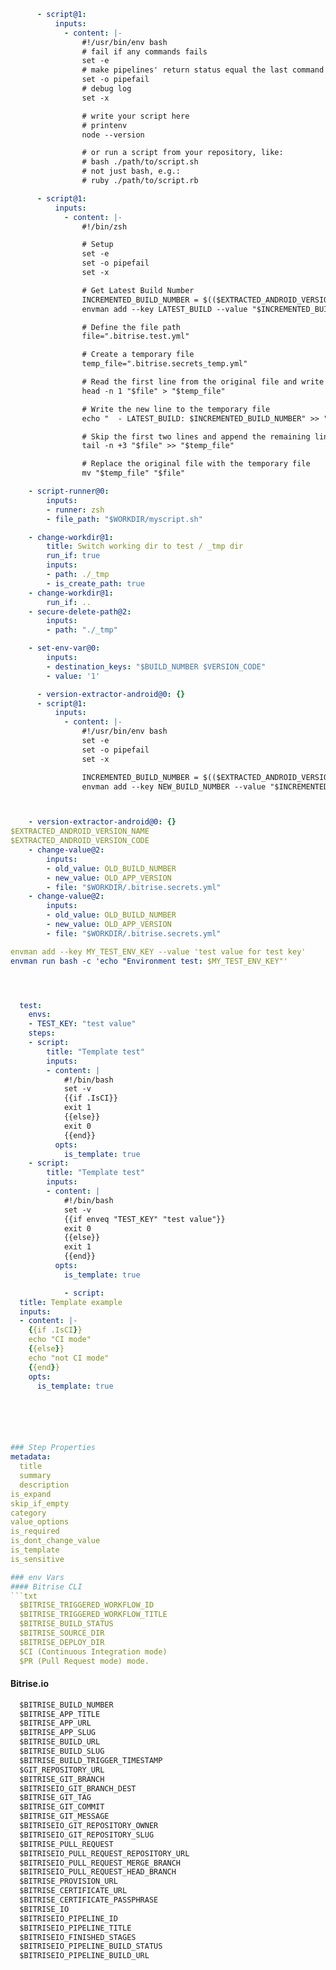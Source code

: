 ```yml
      - script@1:
          inputs:
            - content: |-
                #!/usr/bin/env bash
                # fail if any commands fails
                set -e
                # make pipelines' return status equal the last command to exit with a non-zero status, or zero if all commands exit successfully
                set -o pipefail
                # debug log
                set -x

                # write your script here
                # printenv
                node --version

                # or run a script from your repository, like:
                # bash ./path/to/script.sh
                # not just bash, e.g.:
                # ruby ./path/to/script.rb
```
```yml
      - script@1:
          inputs:
            - content: |-
                #!/bin/zsh

                # Setup
                set -e
                set -o pipefail
                set -x

                # Get Latest Build Number
                INCREMENTED_BUILD_NUMBER = $(($EXTRACTED_ANDROID_VERSION_CODE+1))
                envman add --key LATEST_BUILD --value "$INCREMENTED_BUILD_NUMBER"

                # Define the file path
                file=".bitrise.test.yml"

                # Create a temporary file
                temp_file=".bitrise.secrets_temp.yml"

                # Read the first line from the original file and write it to the temporary file
                head -n 1 "$file" > "$temp_file"

                # Write the new line to the temporary file
                echo "  - LATEST_BUILD: $INCREMENTED_BUILD_NUMBER" >> "$temp_file"

                # Skip the first two lines and append the remaining lines from the original file to the temporary file
                tail -n +3 "$file" >> "$temp_file"

                # Replace the original file with the temporary file
                mv "$temp_file" "$file"

```
```yml
    - script-runner@0:
        inputs:
        - runner: zsh
        - file_path: "$WORKDIR/myscript.sh"
```
```yml
    - change-workdir@1:
        title: Switch working dir to test / _tmp dir
        run_if: true
        inputs:
        - path: ./_tmp
        - is_create_path: true
    - change-workdir@1:
        run_if: ..
    - secure-delete-path@2:
        inputs:
        - path: "./_tmp"

    - set-env-var@0:
        inputs:
        - destination_keys: "$BUILD_NUMBER $VERSION_CODE"
        - value: '1'

```

```yml
      - version-extractor-android@0: {}
      - script@1:
          inputs:
            - content: |-
                #!/usr/bin/env bash
                set -e
                set -o pipefail
                set -x

                INCREMENTED_BUILD_NUMBER = $(($EXTRACTED_ANDROID_VERSION_CODE+1))
                envman add --key NEW_BUILD_NUMBER --value "$INCREMENTED_BUILD_NUMBER"



    - version-extractor-android@0: {}
$EXTRACTED_ANDROID_VERSION_NAME
$EXTRACTED_ANDROID_VERSION_CODE
    - change-value@2:
        inputs:
        - old_value: OLD_BUILD_NUMBER
        - new_value: OLD_APP_VERSION
        - file: "$WORKDIR/.bitrise.secrets.yml"
    - change-value@2:
        inputs:
        - old_value: OLD_BUILD_NUMBER
        - new_value: OLD_APP_VERSION
        - file: "$WORKDIR/.bitrise.secrets.yml"

envman add --key MY_TEST_ENV_KEY --value 'test value for test key'
envman run bash -c 'echo "Environment test: $MY_TEST_ENV_KEY"'




  test:
    envs:
    - TEST_KEY: "test value"
    steps:
    - script:
        title: "Template test"
        inputs:
        - content: |
            #!/bin/bash
            set -v
            {{if .IsCI}}
            exit 1
            {{else}}
            exit 0
            {{end}}
          opts:
            is_template: true
    - script:
        title: "Template test"
        inputs:
        - content: |
            #!/bin/bash
            set -v
            {{if enveq "TEST_KEY" "test value"}}
            exit 0
            {{else}}
            exit 1
            {{end}}
          opts:
            is_template: true

            - script:
  title: Template example
  inputs:
  - content: |-
    {{if .IsCI}}
    echo "CI mode"
    {{else}}
    echo "not CI mode"
    {{end}}
    opts:
      is_template: true






### Step Properties
metadata:
  title
  summary
  description
is_expand
skip_if_empty
category
value_options
is_required
is_dont_change_value
is_template
is_sensitive

### env Vars
#### Bitrise CLI
```txt
  $BITRISE_TRIGGERED_WORKFLOW_ID
  $BITRISE_TRIGGERED_WORKFLOW_TITLE
  $BITRISE_BUILD_STATUS
  $BITRISE_SOURCE_DIR
  $BITRISE_DEPLOY_DIR
  $CI (Continuous Integration mode)
  $PR (Pull Request mode) mode.
```
#### Bitrise.io
```txt
  $BITRISE_BUILD_NUMBER
  $BITRISE_APP_TITLE
  $BITRISE_APP_URL
  $BITRISE_APP_SLUG
  $BITRISE_BUILD_URL
  $BITRISE_BUILD_SLUG
  $BITRISE_BUILD_TRIGGER_TIMESTAMP
  $GIT_REPOSITORY_URL
  $BITRISE_GIT_BRANCH
  $BITRISEIO_GIT_BRANCH_DEST
  $BITRISE_GIT_TAG
  $BITRISE_GIT_COMMIT
  $BITRISE_GIT_MESSAGE
  $BITRISEIO_GIT_REPOSITORY_OWNER
  $BITRISEIO_GIT_REPOSITORY_SLUG
  $BITRISE_PULL_REQUEST
  $BITRISEIO_PULL_REQUEST_REPOSITORY_URL
  $BITRISEIO_PULL_REQUEST_MERGE_BRANCH
  $BITRISEIO_PULL_REQUEST_HEAD_BRANCH
  $BITRISE_PROVISION_URL
  $BITRISE_CERTIFICATE_URL
  $BITRISE_CERTIFICATE_PASSPHRASE
  $BITRISE_IO
  $BITRISEIO_PIPELINE_ID
  $BITRISEIO_PIPELINE_TITLE
  $BITRISEIO_FINISHED_STAGES
  $BITRISEIO_PIPELINE_BUILD_STATUS
  $BITRISEIO_PIPELINE_BUILD_URL
```
